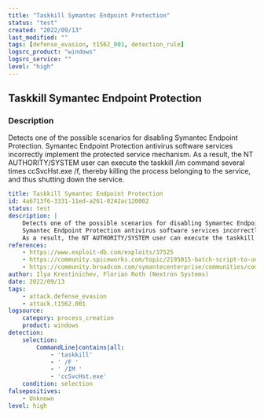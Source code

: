 ```yaml
---
title: "Taskkill Symantec Endpoint Protection"
status: "test"
created: "2022/09/13"
last_modified: ""
tags: [defense_evasion, t1562_001, detection_rule]
logsrc_product: "windows"
logsrc_service: ""
level: "high"
---
```


## Taskkill Symantec Endpoint Protection

### Description

Detects one of the possible scenarios for disabling Symantec Endpoint Protection.
Symantec Endpoint Protection antivirus software services incorrectly implement the protected service mechanism.
As a result, the NT AUTHORITY/SYSTEM user can execute the taskkill /im command several times ccSvcHst.exe /f, thereby killing the process belonging to the service, and thus shutting down the service.


```yml
title: Taskkill Symantec Endpoint Protection
id: 4a6713f6-3331-11ed-a261-0242ac120002
status: test
description: |
    Detects one of the possible scenarios for disabling Symantec Endpoint Protection.
    Symantec Endpoint Protection antivirus software services incorrectly implement the protected service mechanism.
    As a result, the NT AUTHORITY/SYSTEM user can execute the taskkill /im command several times ccSvcHst.exe /f, thereby killing the process belonging to the service, and thus shutting down the service.
references:
    - https://www.exploit-db.com/exploits/37525
    - https://community.spiceworks.com/topic/2195015-batch-script-to-uninstall-symantec-endpoint-protection
    - https://community.broadcom.com/symantecenterprise/communities/community-home/digestviewer/viewthread?MessageKey=6ce94b67-74e1-4333-b16f-000b7fd874f0&CommunityKey=1ecf5f55-9545-44d6-b0f4-4e4a7f5f5e68&tab=digestviewer
author: Ilya Krestinichev, Florian Roth (Nextron Systems)
date: 2022/09/13
tags:
    - attack.defense_evasion
    - attack.t1562.001
logsource:
    category: process_creation
    product: windows
detection:
    selection:
        CommandLine|contains|all:
            - 'taskkill'
            - ' /F '
            - ' /IM '
            - 'ccSvcHst.exe'
    condition: selection
falsepositives:
    - Unknown
level: high

```
